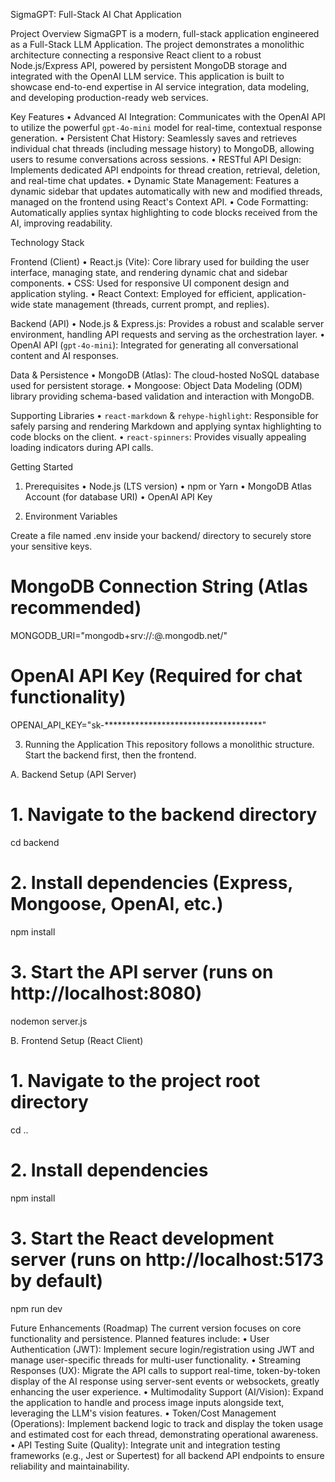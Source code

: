 SigmaGPT: Full-Stack AI Chat Application

Project Overview
SigmaGPT is a modern, full-stack application engineered as a Full-Stack LLM Application.
The project demonstrates a monolithic architecture connecting a responsive React client to a robust Node.js/Express API, powered by persistent MongoDB storage and integrated with the OpenAI LLM service.
This application is built to showcase end-to-end expertise in AI service integration, data modeling, and developing production-ready web services.

Key Features
•	Advanced AI Integration: Communicates with the OpenAI API to utilize the powerful `gpt-4o-mini` model for real-time, contextual response generation.
•	Persistent Chat History: Seamlessly saves and retrieves individual chat threads (including message history) to MongoDB, allowing users to resume conversations across sessions.
•	RESTful API Design: Implements dedicated API endpoints for thread creation, retrieval, deletion, and real-time chat updates.
•	Dynamic State Management: Features a dynamic sidebar that updates automatically with new and modified threads, managed on the frontend using React's Context API.
•	Code Formatting: Automatically applies syntax highlighting to code blocks received from the AI, improving readability.

Technology Stack

Frontend (Client)
•	React.js (Vite): Core library used for building the user interface, managing state, and rendering dynamic chat and sidebar components.
•	CSS: Used for responsive UI component design and application styling.
•	React Context: Employed for efficient, application-wide state management (threads, current prompt, and replies).

Backend (API)
•	Node.js & Express.js: Provides a robust and scalable server environment, handling API requests and serving as the orchestration layer.
•	OpenAI API (`gpt-4o-mini`): Integrated for generating all conversational content and AI responses.

Data & Persistence
•	MongoDB (Atlas): The cloud-hosted NoSQL database used for persistent storage.
•	Mongoose: Object Data Modeling (ODM) library providing schema-based validation and interaction with MongoDB.

Supporting Libraries
•	`react-markdown` & `rehype-highlight`: Responsible for safely parsing and rendering Markdown and applying syntax highlighting to code blocks on the client.
•	`react-spinners`: Provides visually appealing loading indicators during API calls.

Getting Started

1. Prerequisites
•	Node.js (LTS version)
•	npm or Yarn
•	MongoDB Atlas Account (for database URI)
•	OpenAI API Key

2. Environment Variables

Create a file named .env inside your backend/ directory to securely store your sensitive keys.

# MongoDB Connection String (Atlas recommended)
MONGODB_URI="mongodb+srv://<user>:<password>@<cluster>.mongodb.net/<dbname>"
# OpenAI API Key (Required for chat functionality)
OPENAI_API_KEY="sk-************************************"


3. Running the Application
This repository follows a monolithic structure. Start the backend first, then the frontend.

A. Backend Setup (API Server)

# 1. Navigate to the backend directory
cd backend

# 2. Install dependencies (Express, Mongoose, OpenAI, etc.)
npm install

# 3. Start the API server (runs on http://localhost:8080)
nodemon server.js


B. Frontend Setup (React Client)

# 1. Navigate to the project root directory
cd .. 

# 2. Install dependencies
npm install

# 3. Start the React development server (runs on http://localhost:5173 by default)
npm run dev


Future Enhancements (Roadmap)
The current version focuses on core functionality and persistence. Planned features include:
•	User Authentication (JWT): Implement secure login/registration using JWT and manage user-specific threads for multi-user functionality.
•	Streaming Responses (UX): Migrate the API calls to support real-time, token-by-token display of the AI response using server-sent events or websockets, greatly enhancing the user experience.
•	Multimodality Support (AI/Vision): Expand the application to handle and process image inputs alongside text, leveraging the LLM's vision features.
•	Token/Cost Management (Operations): Implement backend logic to track and display the token usage and estimated cost for each thread, demonstrating operational awareness.
•	API Testing Suite (Quality): Integrate unit and integration testing frameworks (e.g., Jest or Supertest) for all backend API endpoints to ensure reliability and maintainability.
